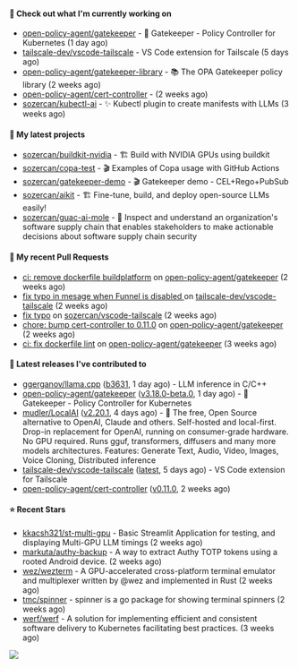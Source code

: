 #### 👷 Check out what I'm currently working on

- [open-policy-agent/gatekeeper](https://github.com/open-policy-agent/gatekeeper) - 🐊 Gatekeeper - Policy Controller for Kubernetes (1 day ago)
- [tailscale-dev/vscode-tailscale](https://github.com/tailscale-dev/vscode-tailscale) - VS Code extension for Tailscale (5 days ago)
- [open-policy-agent/gatekeeper-library](https://github.com/open-policy-agent/gatekeeper-library) - 📚 The OPA Gatekeeper policy library (2 weeks ago)
- [open-policy-agent/cert-controller](https://github.com/open-policy-agent/cert-controller) -  (2 weeks ago)
- [sozercan/kubectl-ai](https://github.com/sozercan/kubectl-ai) - ✨ Kubectl plugin to create manifests with LLMs (3 weeks ago)

#### 🌱 My latest projects

- [sozercan/buildkit-nvidia](https://github.com/sozercan/buildkit-nvidia) - 🏗️ Build with NVIDIA GPUs using buildkit
- [sozercan/copa-test](https://github.com/sozercan/copa-test) - 🎬 Examples of Copa usage with GitHub Actions
- [sozercan/gatekeeper-demo](https://github.com/sozercan/gatekeeper-demo) - 🎬 Gatekeeper demo - CEL&#43;Rego&#43;PubSub
- [sozercan/aikit](https://github.com/sozercan/aikit) - 🏗️ Fine-tune, build, and deploy open-source LLMs easily!
- [sozercan/guac-ai-mole](https://github.com/sozercan/guac-ai-mole) - 🥑 Inspect and understand an organization&#39;s software supply chain that enables stakeholders to make actionable decisions about software supply chain security

#### 🔨 My recent Pull Requests

- [ci: remove dockerfile buildplatform](https://github.com/open-policy-agent/gatekeeper/pull/3491) on [open-policy-agent/gatekeeper](https://github.com/open-policy-agent/gatekeeper) (2 weeks ago)
- [fix typo in mesage when Funnel is disabled ](https://github.com/tailscale-dev/vscode-tailscale/pull/297) on [tailscale-dev/vscode-tailscale](https://github.com/tailscale-dev/vscode-tailscale) (2 weeks ago)
- [fix typo](https://github.com/sozercan/vscode-tailscale/pull/1) on [sozercan/vscode-tailscale](https://github.com/sozercan/vscode-tailscale) (2 weeks ago)
- [chore: bump cert-controller to 0.11.0](https://github.com/open-policy-agent/gatekeeper/pull/3480) on [open-policy-agent/gatekeeper](https://github.com/open-policy-agent/gatekeeper) (2 weeks ago)
- [ci: fix dockerfile lint](https://github.com/open-policy-agent/gatekeeper/pull/3474) on [open-policy-agent/gatekeeper](https://github.com/open-policy-agent/gatekeeper) (3 weeks ago)

#### 🚀 Latest releases I've contributed to

- [ggerganov/llama.cpp](https://github.com/ggerganov/llama.cpp) ([b3631](https://github.com/ggerganov/llama.cpp/releases/tag/b3631), 1 day ago) - LLM inference in C/C&#43;&#43;
- [open-policy-agent/gatekeeper](https://github.com/open-policy-agent/gatekeeper) ([v3.18.0-beta.0](https://github.com/open-policy-agent/gatekeeper/releases/tag/v3.18.0-beta.0), 1 day ago) - 🐊 Gatekeeper - Policy Controller for Kubernetes
- [mudler/LocalAI](https://github.com/mudler/LocalAI) ([v2.20.1](https://github.com/mudler/LocalAI/releases/tag/v2.20.1), 4 days ago) - :robot: The free, Open Source alternative to OpenAI, Claude and others. Self-hosted and local-first. Drop-in replacement for OpenAI,  running on consumer-grade hardware. No GPU required. Runs gguf, transformers, diffusers and many more models architectures. Features: Generate Text, Audio, Video, Images, Voice Cloning, Distributed inference
- [tailscale-dev/vscode-tailscale](https://github.com/tailscale-dev/vscode-tailscale) ([latest](https://github.com/tailscale-dev/vscode-tailscale/releases/tag/latest), 5 days ago) - VS Code extension for Tailscale
- [open-policy-agent/cert-controller](https://github.com/open-policy-agent/cert-controller) ([v0.11.0](https://github.com/open-policy-agent/cert-controller/releases/tag/v0.11.0), 2 weeks ago)

#### ⭐ Recent Stars

- [kkacsh321/st-multi-gpu](https://github.com/kkacsh321/st-multi-gpu) - Basic Streamlit Application for testing, and displaying Multi-GPU LLM timings (2 weeks ago)
- [markuta/authy-backup](https://github.com/markuta/authy-backup) - A way to extract Authy TOTP tokens using a rooted Android device. (2 weeks ago)
- [wez/wezterm](https://github.com/wez/wezterm) - A GPU-accelerated cross-platform terminal emulator and multiplexer written by @wez and implemented in Rust (2 weeks ago)
- [tmc/spinner](https://github.com/tmc/spinner) - spinner is a go package for showing terminal spinners (2 weeks ago)
- [werf/werf](https://github.com/werf/werf) - A solution for implementing efficient and consistent software delivery to Kubernetes facilitating best practices. (3 weeks ago)

![](https://github-readme-stats.vercel.app/api?username=sozercan&theme=vision-friendly-dark&hide_border=false&include_all_commits=true&count_private=true)
